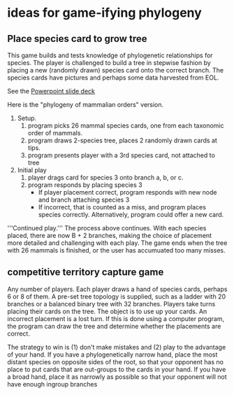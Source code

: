 # ideas for game-ifying phylogeny 

## Place species card to grow tree

This game builds and tests knowledge of phylogenetic relationships for species.  The player is challenged to build a tree in stepwise fashion by placing a new (randomly drawn) species card onto the correct branch.  The species cards have pictures and perhaps some data harvested from EOL.  

See the [Powerpoint slide deck](https://www.dropbox.com/s/iye25wy7husagcj/phylogeny_game.pptx?dl=0) 

Here is the "phylogeny of mammalian orders" version.  

1. Setup.  
   1. program picks 26 mammal species cards, one from each taxonomic order of mammals.  
   1. program draws 2-species tree, places 2 randomly drawn cards at tips. 
   1. program presents player with a 3rd species card, not attached to tree
1. Initial play
   1. player drags card for species 3 onto branch a, b, or c.  
   1. program responds by placing species 3
      * If player placement correct, program responds with new node and branch attaching species 3
      * If incorrect, that is counted as a miss, and program places species correctly.  Alternatively, program could offer a new card.  

'''Continued play.'''  The process above continues.  With each species placed, there are now B + 2 branches, making the choice of placement more detailed and challenging with each play.  The game ends when the tree with 26 mammals is finished, or the user has accumuated too many misses.  

## competitive territory capture game

Any number of players.  Each player draws a hand of species cards, perhaps 6 or 8 of them.  A pre-set tree topology is supplied, such as a ladder with 20 branches or a balanced binary tree with 32 branches.  Players take turns placing their cards on the tree.  The object is to use up your cards.  An incorrect placement is a lost turn.  If this is done using a computer program, the program can draw the tree and determine whether the placements are correct.  

The strategy to win is (1) don't make mistakes and (2) play to the advantage of your hand.   If you have a phylogenetically narrow hand, place the most distant species on opposite sides of the root, so that your opponent has no place to put cards that are out-groups to the cards in your hand.  If you have a broad hand, place it as narrowly as possible so that your opponent will not have enough ingroup branches
